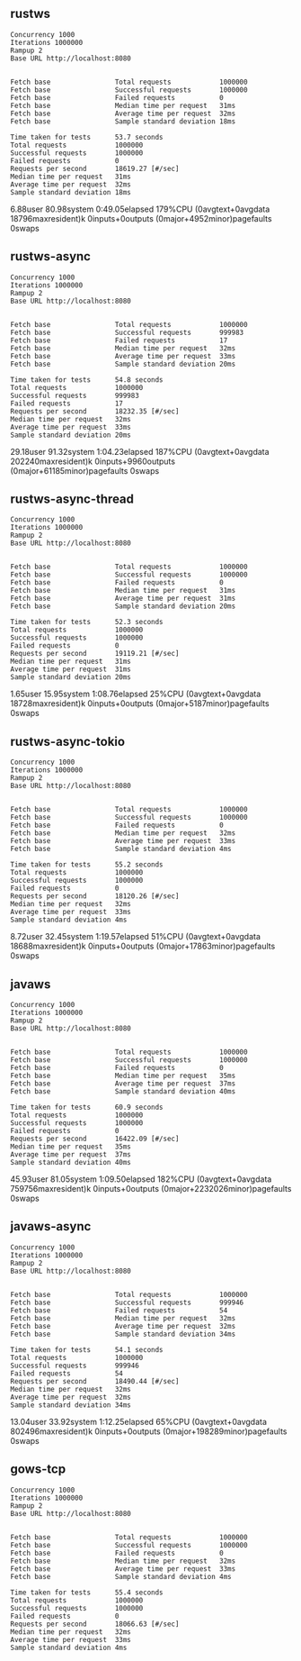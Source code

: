## rustws

```
Concurrency 1000
Iterations 1000000
Rampup 2
Base URL http://localhost:8080


Fetch base                Total requests            1000000
Fetch base                Successful requests       1000000
Fetch base                Failed requests           0
Fetch base                Median time per request   31ms
Fetch base                Average time per request  32ms
Fetch base                Sample standard deviation 18ms

Time taken for tests      53.7 seconds
Total requests            1000000
Successful requests       1000000
Failed requests           0
Requests per second       18619.27 [#/sec]
Median time per request   31ms
Average time per request  32ms
Sample standard deviation 18ms
```

6.88user 80.98system 0:49.05elapsed 179%CPU (0avgtext+0avgdata 18796maxresident)k
0inputs+0outputs (0major+4952minor)pagefaults 0swaps

## rustws-async

```
Concurrency 1000
Iterations 1000000
Rampup 2
Base URL http://localhost:8080


Fetch base                Total requests            1000000
Fetch base                Successful requests       999983
Fetch base                Failed requests           17
Fetch base                Median time per request   32ms
Fetch base                Average time per request  33ms
Fetch base                Sample standard deviation 20ms

Time taken for tests      54.8 seconds
Total requests            1000000
Successful requests       999983
Failed requests           17
Requests per second       18232.35 [#/sec]
Median time per request   32ms
Average time per request  33ms
Sample standard deviation 20ms
```

29.18user 91.32system 1:04.23elapsed 187%CPU (0avgtext+0avgdata 202240maxresident)k
0inputs+9960outputs (0major+61185minor)pagefaults 0swaps

## rustws-async-thread

```
Concurrency 1000
Iterations 1000000
Rampup 2
Base URL http://localhost:8080


Fetch base                Total requests            1000000
Fetch base                Successful requests       1000000
Fetch base                Failed requests           0
Fetch base                Median time per request   31ms
Fetch base                Average time per request  31ms
Fetch base                Sample standard deviation 20ms

Time taken for tests      52.3 seconds
Total requests            1000000
Successful requests       1000000
Failed requests           0
Requests per second       19119.21 [#/sec]
Median time per request   31ms
Average time per request  31ms
Sample standard deviation 20ms
```

1.65user 15.95system 1:08.76elapsed 25%CPU (0avgtext+0avgdata 18728maxresident)k
0inputs+0outputs (0major+5187minor)pagefaults 0swaps

## rustws-async-tokio

```
Concurrency 1000
Iterations 1000000
Rampup 2
Base URL http://localhost:8080


Fetch base                Total requests            1000000
Fetch base                Successful requests       1000000
Fetch base                Failed requests           0
Fetch base                Median time per request   32ms
Fetch base                Average time per request  33ms
Fetch base                Sample standard deviation 4ms

Time taken for tests      55.2 seconds
Total requests            1000000
Successful requests       1000000
Failed requests           0
Requests per second       18120.26 [#/sec]
Median time per request   32ms
Average time per request  33ms
Sample standard deviation 4ms
```

8.72user 32.45system 1:19.57elapsed 51%CPU (0avgtext+0avgdata 18688maxresident)k
0inputs+0outputs (0major+17863minor)pagefaults 0swaps

## javaws

```
Concurrency 1000
Iterations 1000000
Rampup 2
Base URL http://localhost:8080


Fetch base                Total requests            1000000
Fetch base                Successful requests       1000000
Fetch base                Failed requests           0
Fetch base                Median time per request   35ms
Fetch base                Average time per request  37ms
Fetch base                Sample standard deviation 40ms

Time taken for tests      60.9 seconds
Total requests            1000000
Successful requests       1000000
Failed requests           0
Requests per second       16422.09 [#/sec]
Median time per request   35ms
Average time per request  37ms
Sample standard deviation 40ms
```

45.93user 81.05system 1:09.50elapsed 182%CPU (0avgtext+0avgdata 759756maxresident)k
0inputs+0outputs (0major+2232026minor)pagefaults 0swaps

## javaws-async

```
Concurrency 1000
Iterations 1000000
Rampup 2
Base URL http://localhost:8080


Fetch base                Total requests            1000000
Fetch base                Successful requests       999946
Fetch base                Failed requests           54
Fetch base                Median time per request   32ms
Fetch base                Average time per request  32ms
Fetch base                Sample standard deviation 34ms

Time taken for tests      54.1 seconds
Total requests            1000000
Successful requests       999946
Failed requests           54
Requests per second       18490.44 [#/sec]
Median time per request   32ms
Average time per request  32ms
Sample standard deviation 34ms
```

13.04user 33.92system 1:12.25elapsed 65%CPU (0avgtext+0avgdata 802496maxresident)k
0inputs+0outputs (0major+198289minor)pagefaults 0swaps

## gows-tcp

```
Concurrency 1000
Iterations 1000000
Rampup 2
Base URL http://localhost:8080


Fetch base                Total requests            1000000
Fetch base                Successful requests       1000000
Fetch base                Failed requests           0
Fetch base                Median time per request   32ms
Fetch base                Average time per request  33ms
Fetch base                Sample standard deviation 4ms

Time taken for tests      55.4 seconds
Total requests            1000000
Successful requests       1000000
Failed requests           0
Requests per second       18066.63 [#/sec]
Median time per request   32ms
Average time per request  33ms
Sample standard deviation 4ms
```
